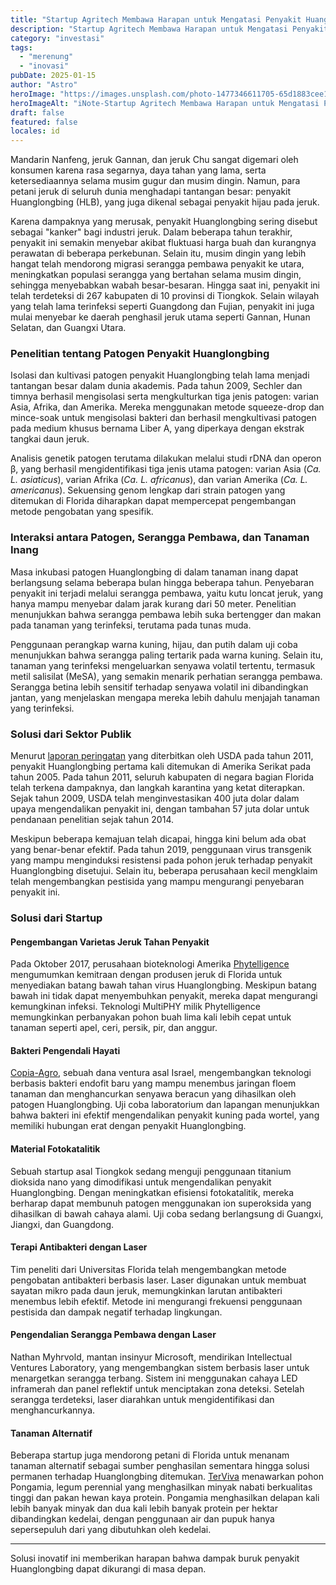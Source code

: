 ```yaml
---
title: "Startup Agritech Membawa Harapan untuk Mengatasi Penyakit Huanglongbing pada"
description: "Startup Agritech Membawa Harapan untuk Mengatasi Penyakit Huanglongbing"
category: "investasi"
tags:
  - "merenung"
  - "inovasi"
pubDate: 2025-01-15
author: "Astro"
heroImage: "https://images.unsplash.com/photo-1477346611705-65d1883cee1e"
heroImageAlt: "iNote-Startup Agritech Membawa Harapan untuk Mengatasi Penyakit Huanglongbing"
draft: false
featured: false
locales: id
---
```


Mandarin Nanfeng, jeruk Gannan, dan jeruk Chu sangat digemari oleh konsumen karena rasa segarnya, daya tahan yang lama, serta ketersediaannya selama musim gugur dan musim dingin. Namun, para petani jeruk di seluruh dunia menghadapi tantangan besar: penyakit Huanglongbing (HLB), yang juga dikenal sebagai penyakit hijau pada jeruk.

Karena dampaknya yang merusak, penyakit Huanglongbing sering disebut sebagai "kanker" bagi industri jeruk. Dalam beberapa tahun terakhir, penyakit ini semakin menyebar akibat fluktuasi harga buah dan kurangnya perawatan di beberapa perkebunan. Selain itu, musim dingin yang lebih hangat telah mendorong migrasi serangga pembawa penyakit ke utara, meningkatkan populasi serangga yang bertahan selama musim dingin, sehingga menyebabkan wabah besar-besaran. Hingga saat ini, penyakit ini telah terdeteksi di 267 kabupaten di 10 provinsi di Tiongkok. Selain wilayah yang telah lama terinfeksi seperti Guangdong dan Fujian, penyakit ini juga mulai menyebar ke daerah penghasil jeruk utama seperti Gannan, Hunan Selatan, dan Guangxi Utara.

### **Penelitian tentang Patogen Penyakit Huanglongbing**

Isolasi dan kultivasi patogen penyakit Huanglongbing telah lama menjadi tantangan besar dalam dunia akademis. Pada tahun 2009, Sechler dan timnya berhasil mengisolasi serta mengkulturkan tiga jenis patogen: varian Asia, Afrika, dan Amerika. Mereka menggunakan metode squeeze-drop dan mince-soak untuk mengisolasi bakteri dan berhasil mengkultivasi patogen pada medium khusus bernama Liber A, yang diperkaya dengan ekstrak tangkai daun jeruk.

Analisis genetik patogen terutama dilakukan melalui studi rDNA dan operon β, yang berhasil mengidentifikasi tiga jenis utama patogen: varian Asia (_Ca. L. asiaticus_), varian Afrika (_Ca. L. africanus_), dan varian Amerika (_Ca. L. americanus_). Sekuensing genom lengkap dari strain patogen yang ditemukan di Florida diharapkan dapat mempercepat pengembangan metode pengobatan yang spesifik.

### **Interaksi antara Patogen, Serangga Pembawa, dan Tanaman Inang**

Masa inkubasi patogen Huanglongbing di dalam tanaman inang dapat berlangsung selama beberapa bulan hingga beberapa tahun. Penyebaran penyakit ini terjadi melalui serangga pembawa, yaitu kutu loncat jeruk, yang hanya mampu menyebar dalam jarak kurang dari 50 meter. Penelitian menunjukkan bahwa serangga pembawa lebih suka bertengger dan makan pada tanaman yang terinfeksi, terutama pada tunas muda.

Penggunaan perangkap warna kuning, hijau, dan putih dalam uji coba menunjukkan bahwa serangga paling tertarik pada warna kuning. Selain itu, tanaman yang terinfeksi mengeluarkan senyawa volatil tertentu, termasuk metil salisilat (MeSA), yang semakin menarik perhatian serangga pembawa. Serangga betina lebih sensitif terhadap senyawa volatil ini dibandingkan jantan, yang menjelaskan mengapa mereka lebih dahulu menjajah tanaman yang terinfeksi.

### **Solusi dari Sektor Publik**

Menurut [laporan peringatan](https://www.aphis.usda.gov/publications/plant_health/2011/CG-PestAlert.pdf) yang diterbitkan oleh USDA pada tahun 2011, penyakit Huanglongbing pertama kali ditemukan di Amerika Serikat pada tahun 2005. Pada tahun 2011, seluruh kabupaten di negara bagian Florida telah terkena dampaknya, dan langkah karantina yang ketat diterapkan. Sejak tahun 2009, USDA telah menginvestasikan 400 juta dolar dalam upaya mengendalikan penyakit ini, dengan tambahan 57 juta dolar untuk pendanaan penelitian sejak tahun 2014.

Meskipun beberapa kemajuan telah dicapai, hingga kini belum ada obat yang benar-benar efektif. Pada tahun 2019, penggunaan virus transgenik yang mampu menginduksi resistensi pada pohon jeruk terhadap penyakit Huanglongbing disetujui. Selain itu, beberapa perusahaan kecil mengklaim telah mengembangkan pestisida yang mampu mengurangi penyebaran penyakit ini.

### **Solusi dari Startup**

#### **Pengembangan Varietas Jeruk Tahan Penyakit**

Pada Oktober 2017, perusahaan bioteknologi Amerika [Phytelligence](https://phytelligence.com/) mengumumkan kemitraan dengan produsen jeruk di Florida untuk menyediakan batang bawah tahan virus Huanglongbing. Meskipun batang bawah ini tidak dapat menyembuhkan penyakit, mereka dapat mengurangi kemungkinan infeksi. Teknologi MultiPHY milik Phytelligence memungkinkan perbanyakan pohon buah lima kali lebih cepat untuk tanaman seperti apel, ceri, persik, pir, dan anggur.

#### **Bakteri Pengendali Hayati**

[Copia-Agro](https://copia-agro.com/), sebuah dana ventura asal Israel, mengembangkan teknologi berbasis bakteri endofit baru yang mampu menembus jaringan floem tanaman dan menghancurkan senyawa beracun yang dihasilkan oleh patogen Huanglongbing. Uji coba laboratorium dan lapangan menunjukkan bahwa bakteri ini efektif mengendalikan penyakit kuning pada wortel, yang memiliki hubungan erat dengan penyakit Huanglongbing.

#### **Material Fotokatalitik**

Sebuah startup asal Tiongkok sedang menguji penggunaan titanium dioksida nano yang dimodifikasi untuk mengendalikan penyakit Huanglongbing. Dengan meningkatkan efisiensi fotokatalitik, mereka berharap dapat membunuh patogen menggunakan ion superoksida yang dihasilkan di bawah cahaya alami. Uji coba sedang berlangsung di Guangxi, Jiangxi, dan Guangdong.

#### **Terapi Antibakteri dengan Laser**

Tim peneliti dari Universitas Florida telah mengembangkan metode pengobatan antibakteri berbasis laser. Laser digunakan untuk membuat sayatan mikro pada daun jeruk, memungkinkan larutan antibakteri menembus lebih efektif. Metode ini mengurangi frekuensi penggunaan pestisida dan dampak negatif terhadap lingkungan.

#### **Pengendalian Serangga Pembawa dengan Laser**

Nathan Myhrvold, mantan insinyur Microsoft, mendirikan Intellectual Ventures Laboratory, yang mengembangkan sistem berbasis laser untuk menargetkan serangga terbang. Sistem ini menggunakan cahaya LED inframerah dan panel reflektif untuk menciptakan zona deteksi. Setelah serangga terdeteksi, laser diarahkan untuk mengidentifikasi dan menghancurkannya.

#### **Tanaman Alternatif**

Beberapa startup juga mendorong petani di Florida untuk menanam tanaman alternatif sebagai sumber penghasilan sementara hingga solusi permanen terhadap Huanglongbing ditemukan. [TerViva](https://www.terviva.com/) menawarkan pohon Pongamia, legum perennial yang menghasilkan minyak nabati berkualitas tinggi dan pakan hewan kaya protein. Pongamia menghasilkan delapan kali lebih banyak minyak dan dua kali lebih banyak protein per hektar dibandingkan kedelai, dengan penggunaan air dan pupuk hanya sepersepuluh dari yang dibutuhkan oleh kedelai.

---

Solusi inovatif ini memberikan harapan bahwa dampak buruk penyakit Huanglongbing dapat dikurangi di masa depan.

